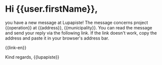 # Hi {{user.firstName}},

you have a new message at Lupapiste! The message concerns project {{operation}} at {{address}}, {{municipality}}. You can read the message and send your reply via the following link. If the link doesn't work, copy the address and paste it in your browser's address bar.

{{link-en}}

Kind regards,
{{lupapiste}}